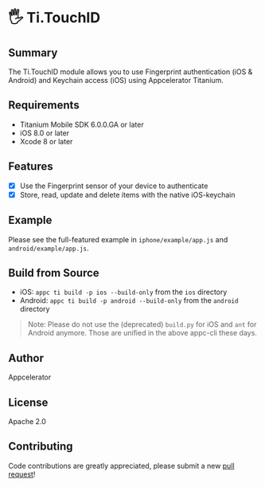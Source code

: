 # 🖐 Ti.TouchID

Summary
---------------
The Ti.TouchID module allows you to use Fingerprint authentication (iOS & Android) and Keychain access (iOS) 
using Appcelerator Titanium.

Requirements
---------------
- Titanium Mobile SDK 6.0.0.GA or later
- iOS 8.0 or later
- Xcode 8 or later

Features
---------------
- [x] Use the Fingerprint sensor of your device to authenticate
- [x] Store, read, update and delete items with the native iOS-keychain

Example
---------------
Please see the full-featured example in `iphone/example/app.js` and `android/example/app.js`.

Build from Source
---------------
- iOS: `appc ti build -p ios --build-only` from the `ios` directory
- Android: `appc ti build -p android --build-only` from the `android` directory

> Note: Please do not use the (deprecated) `build.py` for iOS and `ant` for Android anymore.
> Those are unified in the above appc-cli these days.

Author
---------------
Appcelerator

License
---------------
Apache 2.0

Contributing
---------------
Code contributions are greatly appreciated, please submit a new [pull request](https://github.com/appcelerator-modules/ti.touchid/pull/new/master)!
